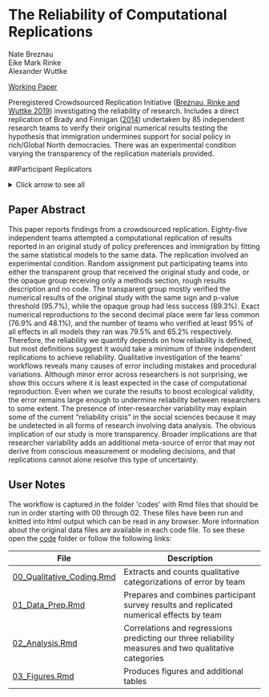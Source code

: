 # The Reliability of Computational Replications

Nate Breznau<br>
Eike Mark Rinke<br>
Alexander Wuttke<br>

[Working Paper](https://osf.io/preprints/socarxiv/j7qta)

Preregistered Crowdsourced Replication Initiative ([Breznau, Rinke and Wuttke 2019](https://osf.io/preprints/socarxiv/6j9qb/)) investigating the reliability of research. Includes a direct replication of Brady and Finnigan ([2014](https://journals.sagepub.com/doi/full/10.1177/0003122413513022)) undertaken by 85 independent research teams to verify their original numerical results testing the hypothesis that immigration undermines support for social policy in rich/Global North democracies. There was an experimental condition varying the transparency of the replication materials provided. 

##Participant Replicators
<details>
<summary>Click arrow to see all</summary>

Muna Adem, Jule Adriaans, Esra Akdeniz, Amalia Alvarez-Benjumea, Henrik Andersen, Daniel Auer, Flavio Azevedo, Oke Bahnsen, Ling Bai, Dave Balzer, Paul C. Bauer, Gerrit Bauer, Markus Baumann, Sharon Baute, Verena Benoit, Julian Bernauer, Carl Berning, Anna Berthold, Felix S. Bethke, Thomas Biegert, Katharina Blinzler, Johannes N. Blumenberg, Licia Bobzien, Andrea Bohman, Thijs Bol, Amie Bostic, Zuzanna Brzozowska, Katharina Burgdorf, Kaspar Burger, Kathrin Busch, Juan Castillo, Nathan Chan, Pablo Christmann, Roxanne Connelly, Christian Czymara, Elena Damian, Eline de Rooij, Alejandro Ecker, Achim Edelmann, Christine Eder, Maureen A. Eger, Simon Ellerbrock, Anna Forke, Andrea Forster, Danilo Freire, Chris Gaasendam, Konstantin Gavras, Vernon Gayle, Theresa Gessler, Timo Gnambs, Amélie Godefroidt, Max Grömping, Martin Groß, Stefan Gruber, Tobias Gummer, Andreas Hadjar, Verena Halbherr, Jan Paul Heisig, Sebastian Hellmeier, Stefanie Heyne, Magdalena Hirsch, Mikael Hjerm, Oshrat Hochman, Jan H. Höffler, Andreas Hövermann, Sophia Hunger, Christian Hunkler, Nora Huth, Zsofia Ignacz, Sabine Israel, Laura Jacobs, Jannes Jacobsen, Bastian Jaeger, Sebastian Jungkunz, Nils Jungmann, Jennifer Kanjana, Mathias Kauff, Sayak KhatuaManuel Kleinert, Julia Klinger, Jan-Philipp Kolb, Marta Kołczyńska, John Kuk, Katharina Kunißen, Jennifer Kanjana, Salman Khan, Dafina Kurti, Alexander Langenkamp, Robin Lee, David Liu, Philipp Lersch, Lea-Maria Löbel, Philipp Lutscher, Matthias Mader, Joan Madia, Natalia Malancu, Luis Maldonado, Helge Marahrens, Nicole Martin, Paul Martinez, Jochen Mayerl, Oscar J. Mayorga, Robert McDonnell, Patricia McManus, Kyle McWagner, Cecil Meeusen, Daniel Meierrieks, Jonathan Mellon, Friedolin Merhout, Samuel Merk, Daniel Meyer, Jonathan Mijs, Cristobal Moya, Marcel Neunhoeffer, Daniel Nüst, Olav Nygård, Fabian Ochsenfeld, Gunnar Otte, Anna Pechenkina, Mark Pickup, Christopher Prosser, Louis Raes, Kevin Ralston, Miguel Ramos, Frank Reichert, Leticia Rettore Micheli, Arne Roets, Jonathan Rogers, Guido Ropers, Robin Samuel, Gregor Sand, Constanza Sanhueza Petrarca, Ariela Schachter, Merlin Schaeffer, David Schieferdecker, Elmar Schlueter, Katja Schmidt, Regine Schmidt, Alexander Schmidt-Catran, Claudia Schmiedeberg, Jürgen Schneider, Martijn Schoonvelde, Julia Schulte-Cloos, Sandy Schumann, Reinhard Schunck, Jürgen Schupp, Julian Seuring, Henning Silber, Willem Sleegers, Nico Sonntag, Alexander Staudt, Nadia Steiber, Nils Steiner, Sebastian Sternberg, Dieter Stiers, Dragana Stojmenovska, Nora Storz, Erich Striessnig, Anne-Kathrin Stroppe, Jordan W Suchow, Janna Teltemann, Andrey Tibajev, Brian Tung, Giacomo Vagni, Jasper Van Assche, Meta van der Linden, Jolanda van der Noll, Arno Van Hootegem, Stefan Vogtenhuber, Bogdan Voicu, Fieke Wagemans, Nadja Wehl, Hannah Werner, Brenton Wiernik, Fabian Winter, Christof Wolf, Cary Wu, Yuki Yamada, Nan Zhang, Conrad Ziller, Björn Zakula, Stefan Zins, Tomasz Żółtak
</details>



## Paper Abstract

This paper reports findings from a crowdsourced replication. Eighty-five independent teams attempted a computational replication of results reported in an original study of policy preferences and immigration by fitting the same statistical models to the same data. The replication involved an experimental condition. Random assignment put participating teams into either the transparent group that received the original study and code, or the opaque group receiving only a methods section, rough results description and no code. The transparent group mostly verified the numerical results of the original study with the same sign and p-value threshold (95.7%), while the opaque group had less success (89.3%). Exact numerical reproductions to the second decimal place were far less common (76.9% and 48.1%), and the number of teams who verified at least 95% of all effects in all models they ran was 79.5% and 65.2% respectively. Therefore, the reliability we quantify depends on how reliability is defined, but most definitions suggest it would take a minimum of three independent replications to achieve reliability. Qualitative investigation of the teams’ workflows reveals many causes of error including mistakes and procedural variations. Although minor error across researchers is not surprising, we show this occurs where it is least expected in the case of computational reproduction. Even when we curate the results to boost ecological validity, the error remains large enough to undermine reliability between researchers to some extent. The presence of inter-researcher variability may explain some of the current “reliability crisis” in the social sciences because it may be undetected in all forms of research involving data analysis. The obvious implication of our study is more transparency. Broader implications are that researcher variability adds an additional meta-source of error that may not derive from conscious measurement or modeling decisions, and that replications cannot alone resolve this type of uncertainty.

## User Notes

The workflow is captured in the folder 'codes' with Rmd files that should be run in order starting with 00 through 02. These files have been run and knitted into html output which can be read in any browser. More information about the original data files are available in each code file. To see these open the [code](../code/) folder or follow the following links:

| File | Description |
| ----------- | ----------- |
| [00_Qualitative_Coding.Rmd](../code/00_Qualitative_Coding.html) | Extracts and counts qualitative categorizations of error by team |
| [01_Data_Prep.Rmd](../code/01_Data_Prep.html) | Prepares and combines participant survey results and replicated numerical effects by team |
| [02_Analysis.Rmd](../code/02_Analysis.html) | Correlations and regressions predicting our three reliability measures and two qualitative categories |
| [03_Figures.Rmd](../code/03_Figures.html) | Produces figures and additional tables |
